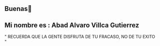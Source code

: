 Buenas👋
----------------------------------------------------------------------------------------------------------------------------------------------------------------------------------------------
Mi nombre es : Abad Alvaro Villca Gutierrez
----------------------------------------------------------------------------------------------------------------------------------------------------------------------------------------------
" RECUERDA QUE LA GENTE DISFRUTA DE TU FRACASO, NO DE TU EXITO "

